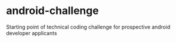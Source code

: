 # android-challenge
Starting point of technical coding challenge for prospective android developer applicants
